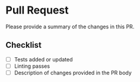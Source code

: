 # Pull Request

Please provide a summary of the changes in this PR.

## Checklist

- [ ] Tests added or updated
- [ ] Linting passes
- [ ] Description of changes provided in the PR body
